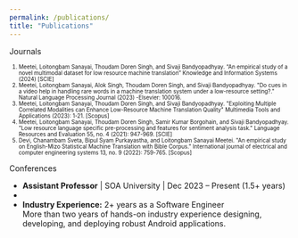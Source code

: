 ```yaml
---
permalink: /publications/
title: "Publications"
---
```


Journals
<ol style="font-size: 0.7em;">
  <li>Meetei, Loitongbam Sanayai, Thoudam Doren Singh, and Sivaji Bandyopadhyay.  “An empirical study of a novel multimodal dataset for low resource machine translation” Knowledge and Information Systems (2024) [SCIE]</li>
  <li>Meetei, Loitongbam Sanayai, Alok Singh, Thoudam Doren Singh, and Sivaji Bandyopadhyay. "Do cues in a video help in handling rare words in a machine translation system under a low-resource setting?." Natural Language Processing Journal (2023) -Elsevier: 100016.</li>
  <li>Meetei, Loitongbam Sanayai, Thoudam Doren Singh, and Sivaji Bandyopadhyay. "Exploiting Multiple Correlated Modalities can Enhance Low-Resource Machine Translation Quality" Multimedia Tools and Applications (2023): 1-21. [Scopus]</li>
  <li>Meetei, Loitongbam Sanayai, Thoudam Doren Singh, Samir Kumar Borgohain, and Sivaji Bandyopadhyay. "Low resource language specific pre-processing and features for sentiment analysis task." Language Resources and Evaluation 55, no. 4 (2021): 947-969. [SCIE]</li>
  <li>Devi, Chanambam Sveta, Bipul Syam Purkayastha, and Loitongbam Sanayai Meetei. "An empirical study on English-Mizo Statistical Machine Translation with Bible Corpus." International journal of electrical and computer engineering systems 13, no. 9 (2022): 759-765. [Scopus]</li>
</ol>



Conferences



<ul class="fa-ul">
  <li><i class="fa-li fa fa-spinner fa-spin"></i><b>Assistant Professor</b> <span style="font-weight: normal;">| SOA University | Dec 2023 – Present (1.5+ years)</span></li>
  
  <li><br/></li>
  
  <li>
    <i class="fa-li fa fa-check-square"></i>
    <b>Industry Experience:</b>
    <span style="font-weight: normal;">
      2+ years as a Software Engineer<br/>
      More than two years of hands-on industry experience designing, developing, and deploying robust Android applications.
    </span>
  </li>
</ul>

